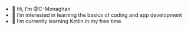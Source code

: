 - 👋 Hi, I’m @C-Monaghan
- 👀 I’m interested in learning the basics of coding and app development
- 🌱 I’m currently learning Kotlin in my free time

<!---
C-Monaghan/C-Monaghan is a ✨ special ✨ repository because its `README.md` (this file) appears on your GitHub profile.
You can click the Preview link to take a look at your changes.
--->
